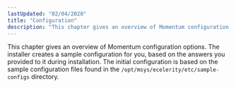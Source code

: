 ```yaml
---
lastUpdated: "02/04/2020"
title: "Configuration"
description: "This chapter gives an overview of Momentum configuration options The installer creates a sample configuration for you based on the answers you provided to it during installation The initial configuration is based on the sample configuration files found in the opt msys ecelerity etc sample configs directory..."
---
```



This chapter gives an overview of Momentum configuration options. The installer creates a sample configuration for you, based on the answers you provided to it during installation. The initial configuration is based on the sample configuration files found in the `/opt/msys/ecelerity/etc/sample-configs` directory.